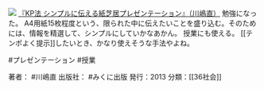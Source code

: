 [![](https://images-fe.ssl-images-amazon.com/images/I/415lIezKhIL._SL160_.jpg)](http://www.amazon.co.jp/exec/obidos/ASIN/4840305323/choiyaki81-22/ref=nosim)
[『KP法 シンプルに伝える紙芝居プレゼンテーション』（川嶋直）](http://www.amazon.co.jp/exec/obidos/ASIN/4840305323/choiyaki81-22/ref=nosim)
勉強になった。
A4用紙15枚程度という、限られた中に伝えたいことを盛り込む。そのためには、情報を精選して、シンプルにしていかなあかん。
授業にも使える。
[[テンポよく提示]]したいとき、かなり使えそうな手法やよね。

#プレゼンテーション #授業 

著者： #川嶋直
出版社： #みくに出版
発行：2013
分類：[[36社会]]